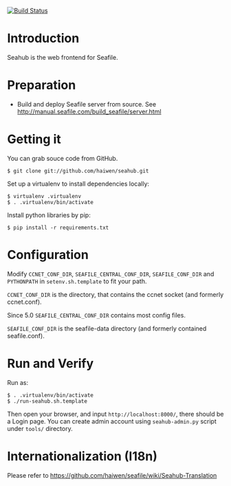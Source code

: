[![Build Status](https://secure.travis-ci.org/haiwen/seahub.svg?branch=master)](http://travis-ci.org/haiwen/seahub)

Introduction
==========

Seahub is the web frontend for Seafile.

Preparation
==========

* Build and deploy Seafile server from source. See <http://manual.seafile.com/build_seafile/server.html>

Getting it
==========

You can grab souce code from GitHub.

    $ git clone git://github.com/haiwen/seahub.git

Set up a virtualenv to install dependencies locally:

    $ virtualenv .virtualenv
    $ . .virtualenv/bin/activate

Install python libraries by pip:

    $ pip install -r requirements.txt


Configuration
==========

Modify `CCNET_CONF_DIR`, `SEAFILE_CENTRAL_CONF_DIR`, `SEAFILE_CONF_DIR` and `PYTHONPATH` in `setenv.sh.template` to fit your path.

`CCNET_CONF_DIR` is the directory, that contains the ccnet socket (and formerly ccnet.conf).

Since 5.0 `SEAFILE_CENTRAL_CONF_DIR` contains most config files.

`SEAFILE_CONF_DIR` is the seafile-data directory (and formerly contained seafile.conf).

Run and Verify
==========

Run as:

    $ . .virtualenv/bin/activate
    $ ./run-seahub.sh.template

Then open your browser, and input `http://localhost:8000/`, there should be a Login page. You can create admin account using `seahub-admin.py` script under `tools/` directory.

Internationalization (I18n)
==========

Please refer to https://github.com/haiwen/seafile/wiki/Seahub-Translation

